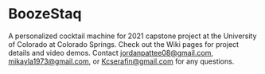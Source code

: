 # BoozeStaq
A personalized cocktail machine for 2021 capstone project at the University of Colorado at Colorado Springs.
Check out the Wiki pages for project details and video demos. Contact jordanpattee08@gmail.com, mikayla1973@gmail.com, or Kcserafin@gmail.com for any questions.


